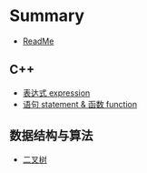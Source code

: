 # Summary

* [ReadMe](README.md)

## C++

* [表达式 expression](biao-da-shi.md)
* [语句 statement & 函数 function](yu-ju-statement-and-hanshu-function.md)

## 数据结构与算法

* [二叉树](er-cha-shu.md)



